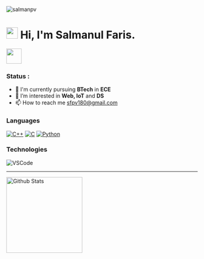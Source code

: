 <p align="left"> <img src="https://komarev.com/ghpvc/?username=salmanpv&label=Profile%20Views&color=0e75b6&style=flat" alt="salmanpv" /> </p>

<h1><img src="https://emojis.slackmojis.com/emojis/images/1531849430/4246/blob-sunglasses.gif?1531849430" width="30"/> <span> Hi, I'm Salmanul Faris. </span> </h1>

<img src="https://readme-typing-svg.herokuapp.com?vCenter=true&width=500&lines=Welcome+to+my+GitHub+Profile!;" height="40"/>

### Status : 
- 💼 I'm currently pursuing <strong>BTech</strong> in <strong>ECE</strong>
- 👀 I’m interested in <strong>Web, IoT</strong> and <strong>DS</strong>
- 📫 How to reach me sfpv180@gmail.com

### Languages

[![C++](https://img.shields.io/badge/-C++-fff?&logo=C&logoColor=000)](https://github.com/amalnathm7?tab=repositories&q=&type=&language=C++)
[![C](https://img.shields.io/badge/-C-fff?&logo=C&logoColor=000)](https://github.com/amalnathm7?tab=repositories&q=&type=&language=C)
[![Python](https://img.shields.io/badge/-Python-fff?&logo=python&logoColor=000)](https://github.com/amalnathm7?tab=repositories&q=&type=&language=Python)

### Technologies

![VSCode](https://img.shields.io/badge/-VSCode-fff?&logo=Android&logoColor=000)
<hr>
<p>
<img alt="Github Stats" height=200 src="https://github-readme-stats.vercel.app/api?username=salmanpv&show_icons=true&locale=en&layout=compact&hide_rank=true">
</p>


<!---
salmanpv/salmanpv is a ✨ special ✨ repository because its `README.md` (this file) appears on your GitHub profile.
You can click the Preview link to take a look at your changes.
--->
